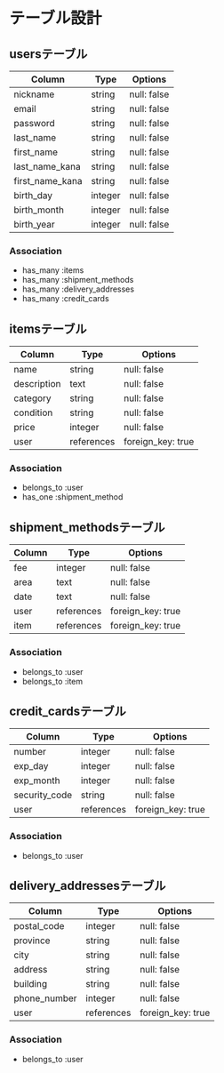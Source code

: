 # テーブル設計

## usersテーブル

| Column           | Type    | Options     |
| ---------------- | ------- | ----------- |
| nickname         | string  | null: false |
| email            | string  | null: false |
| password         | string  | null: false |
| last_name        | string  | null: false |
| first_name       | string  | null: false |
| last_name_kana   | string  | null: false |
| first_name_kana  | string  | null: false |
| birth_day        | integer | null: false |
| birth_month      | integer | null: false |
| birth_year       | integer | null: false |

### Association
- has_many :items
- has_many :shipment_methods
- has_many :delivery_addresses
- has_many :credit_cards

## itemsテーブル

| Column         | Type       | Options           |
| -------------- | ---------- | ----------------- |
| name           | string     | null: false       |
| description    | text       | null: false       |
| category       | string     | null: false       |
| condition      | string     | null: false       |
| price          | integer    | null: false       |
| user           | references | foreign_key: true |

### Association
- belongs_to :user
- has_one :shipment_method

## shipment_methodsテーブル

| Column         | Type       | Options           |
| -------------- | ---------- | ----------------- |
| fee            | integer    | null: false       |
| area           | text       | null: false       |
| date           | text       | null: false       |
| user           | references | foreign_key: true |
| item           | references | foreign_key: true |

### Association
- belongs_to :user
- belongs_to :item

## credit_cardsテーブル

| Column         | Type       | Options           |
| -------------- | ---------- | ----------------- |
| number         | integer    | null: false       |
| exp_day        | integer    | null: false       |
| exp_month      | integer    | null: false       |
| security_code  | string     | null: false       |
| user           | references | foreign_key: true |

### Association
- belongs_to :user

## delivery_addressesテーブル

| Column        | Type       | Options           |
| ------------- | ---------- | ----------------- |
| postal_code   | integer    | null: false       |
| province      | string     | null: false       |
| city          | string     | null: false       |
| address       | string     | null: false       |
| building      | string     | null: false       |
| phone_number  | integer    | null: false       |
| user          | references | foreign_key: true |

### Association
- belongs_to :user